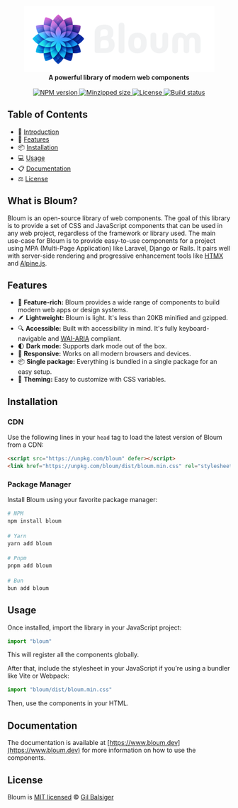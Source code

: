 <div align="center">
    <div>
      <a href="https://www.bloum.dev" target="_blank">
        <img src="https://raw.githubusercontent.com/balsigergil/bloum/main/.github/bloum_logo.png" height="150" alt="Bloum Logo">
      </a>
    </div>
    <strong>A powerful library of modern web components</strong>
    <br>
    <br>
    <div align="center">
        <a aria-label="NPM version" href="https://www.npmjs.com/package/bloum">
          <img alt="NPM version" src="https://img.shields.io/npm/v/bloum?style=for-the-badge">
        </a>
        <a aria-label="Minzipped size" href="https://bundlephobia.com/package/bloum">
          <img alt="Minzipped size" src="https://img.shields.io/bundlephobia/minzip/bloum?style=for-the-badge">
        </a>
        <a aria-label="License" href="https://github.com/balsigergil/bloum/blob/main/LICENSE">
          <img alt="License" src="https://img.shields.io/npm/l/bloum?style=for-the-badge">
        </a>
        <a aria-label="Build status" href="https://github.com/balsigergil/bloum/actions/workflows/quality.yml">
          <img alt="Build status" src="https://img.shields.io/github/actions/workflow/status/balsigergil/bloum/quality.yml?style=for-the-badge&label=tests">
        </a>
    </div>
</div>

## Table of Contents

- 📖 [Introduction](#what-is-bloum)
- 🚀 [Features](#features)
- 📦 [Installation](#installation)
- 💻 [Usage](#usage)
- 📋 [Documentation](#documentation)
- ⚖️ [License](#license)


## What is Bloum?

Bloum is an open-source library of web components.
The goal of this library is to provide a set of CSS and JavaScript components
that can be used in any web project, regardless of the framework or library used.
The main use-case for Bloum is to provide easy-to-use components for a project
using MPA (Multi-Page Application) like Laravel, Django or Rails.
It pairs well with server-side rendering and progressive enhancement tools
like [HTMX](https://htmx.org/) and [Alpine.js](https://alpinejs.dev/).

## Features

- 🚀 **Feature-rich:** Bloum provides a wide range of components to build modern web apps or design systems.
- 🪶 **Lightweight:** Bloum is light. It's less than 20KB minified and gzipped.
- 🔍 **Accessible:** Built with accessibility in mind. It's fully keyboard-navigable and [WAI-ARIA](https://www.w3.org/WAI/ARIA/apg/) compliant.
- 🌓 **Dark mode:** Supports dark mode out of the box.
- 📱 **Responsive:** Works on all modern browsers and devices.
- 📦 **Single package:** Everything is bundled in a single package for an easy setup.
- 🎨 **Theming:** Easy to customize with CSS variables.


[//]: # (- 🧪 **Tested:** End-to-end tests with [Playwright]&#40;https://playwright.dev/&#41; and unit tests with [Vitest]&#40;https://vitejs.dev/guide/features.html#testing&#41;.)

## Installation

### CDN

Use the following lines in your `head` tag
to load the latest version of Bloum from a CDN:

```html
<script src="https://unpkg.com/bloum" defer></script>
<link href="https://unpkg.com/bloum/dist/bloum.min.css" rel="stylesheet">
```

### Package Manager

Install Bloum using your favorite package manager:

```bash
# NPM
npm install bloum

# Yarn
yarn add bloum

# Pnpm
pnpm add bloum

# Bun
bun add bloum
```

## Usage

Once installed, import the library in your JavaScript project:

```js
import "bloum"
```

This will register all the components globally.

After that, include the stylesheet in your JavaScript
if you're using a bundler like Vite or Webpack:

```js
import "bloum/dist/bloum.min.css"
```

Then, use the components in your HTML.

## Documentation

The documentation is available at [https://www.bloum.dev](https://www.bloum.dev)
for more information on how to use the components.

## License

Bloum is [MIT licensed](./LICENSE) &copy; [Gil Balsiger](https://github.com/balsigergil)
